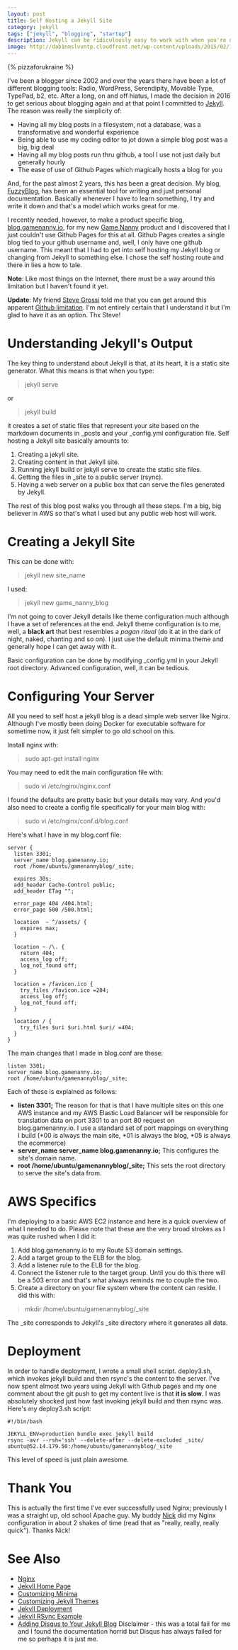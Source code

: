 ```yaml
---
layout: post
title: Self Hosting a Jekyll Site
category: jekyll
tags: ["jekyll", "blogging", "startup"]
description: Jekyll can be ridiculously easy to work with when you're using it with Github Pages but what about when Jekyll is running on your own server, how do you handle it?
image: http://dab1nmslvvntp.cloudfront.net/wp-content/uploads/2015/02/1424055625jekyll.png
---
```

{% pizzaforukraine  %}

I've been a blogger since 2002 and over the years there have been a lot of different blogging tools: Radio, WordPress, Serendipity, Movable Type, TypePad, b2, etc.  After a long, on and off hiatus, I made the decision in 2016 to get serious about blogging again and at that point I committed to [Jekyll](https://jekyllrb.com/).  The reason was really the simplicity of: 

* Having all my blog posts in a filesystem, not a database, was a transformative and wonderful experience
* Being able to use my coding editor to jot down a simple blog post was a big, big deal
* Having all my blog posts run thru github, a tool I use not just daily but generally hourly
* The ease of use of Github Pages which magically hosts a blog for you

And, for the past almost 2 years, this has been a great decision.  My blog, [FuzzyBlog](http://www.fuzzyblog.io/blog/), has been an essential tool for writing and just personal documentation.  Basically whenever I have to learn something, I try and write it down and that's a model which works great for me.

I recently needed, however, to make a product specific blog, [blog.gamenanny.io](https://blog.gamenanny.io), for my new [Game Nanny](https://www.gamenanny.io/) product and I discovered that I just couldn't use Github Pages for this at all.  Github Pages creates a single blog tied to your github username and, well, I only have one github username.  This meant that I had to get into self hosting my Jekyll blog or changing from Jekyll to something else.  I chose the self hosting route and there in lies a how to tale.

**Note**: Like most things on the Internet, there must be a way around this limitation but I haven't found it yet.

**Update**: My friend [Steve Grossi](https://www.twitter.com/stevegrossi) told me that you can get around this apparent [Github limitation](https://help.github.com/articles/user-organization-and-project-pages/). I'm not entirely certain that I understand it but I'm glad to have it as an option. Thx Steve!

# Understanding Jekyll's Output

The key thing to understand about Jekyll is that, at its heart, it is a static site generator.  What this means is that when you type:

> jekyll serve

or 

> jekyll build

it creates a set of static files that represent your site based on the markdown documents in _posts and your _config.yml configuration file.  Self hosting a Jekyll site basically amounts to:

1.  Creating a jekyll site.
2.  Creating content in that Jekyll site.
3.  Running jekyll build or jekyll serve to create the static site files.
4.  Getting the files in _site to a public server (rsync).
5.  Having a web server on a public box that can serve the files generated by Jekyll.

The rest of this blog post walks you through all these steps.  I'm a big, big believer in AWS so that's what I used but any public web host will work.

# Creating a Jekyll Site

This can be done with: 

> jekyll new site_name

I used:

> jekyll new game_nanny_blog

I'm not going to cover Jekyll details like theme configuration much although I have a set of references at the end.  Jekyll theme configuration is to me, well, a **black art** that best resembles a *pagan ritual* (do it at in the dark of night, naked, chanting and so on).  I just use the default minima theme and generally hope I can get away with it.

Basic configuration can be done by modifying _config.yml in your Jekyll root directory.  Advanced configuration, well, it can be tedious.

# Configuring Your Server

All you need to self host a jekyll blog is a dead simple web server like Nginx.  Although I've mostly been doing Docker for executable software for sometime now, it just felt simpler to go old school on this.

Install nginx with:

> sudo apt-get install nginx

You may need to edit the main configuration file with: 

> sudo vi /etc/nginx/nginx.conf

I found the defaults are pretty basic but your details may vary.  And you'd also need to create a config file specifically for your main blog with:

> sudo vi /etc/nginx/conf.d/blog.conf

Here's what I have in my blog.conf file:

    server {
      listen 3301;
      server_name blog.gamenanny.io;
      root /home/ubuntu/gamenannyblog/_site;

      expires 30s;
      add_header Cache-Control public;
      add_header ETag "";

      error_page 404 /404.html;
      error_page 500 /500.html;

      location  ~ ^/assets/ {
        expires max;
      }

      location ~ /\. {
        return 404;
        access_log off;
        log_not_found off;
      }

      location = /favicon.ico {
        try_files /favicon.ico =204;
        access_log off;
        log_not_found off;
      }

      location / {
        try_files $uri $uri.html $uri/ =404;
      }
    }

The main changes that I made in blog.conf are these:

    listen 3301;
    server_name blog.gamenanny.io;
    root /home/ubuntu/gamenannyblog/_site;

Each of these is explained as follows: 

* **listen 3301;** The reason for that is that I have multiple sites on this one AWS instance and my AWS Elastic Load Balancer will be responsible for translation data on port 3301 to an port 80 request on blog.gamenanny.io.  I use a standard set of port mappings on everything I build (*00 is always the main site, *01 is always the blog, *05 is always the ecommerce)
* **server_name server_name blog.gamenanny.io;** This configures the site's domain name.
* **root /home/ubuntu/gamenannyblog/_site;** This sets the root directory to serve the site's data from.

# AWS Specifics

I'm deploying to a basic AWS EC2 instance and here is a quick overview of what I needed to do.  Please note that these are the very broad strokes as I was quite rushed when I did it:

1.  Add blog.gamenanny.io to my Route 53 domain settings.
2.  Add a target group to the ELB for the blog.
3.  Add a listener rule to the ELB for the blog.
4.  Connect the listener rule to the target group.  Until you do this there will be a 503 error and that's what always reminds me to couple the two.
5. Create a directory on your file system where the content can reside.  I did this with:

> mkdir /home/ubuntu/gamenannyblog/_site

The _site corresponds to Jekyll's _site directory where it generates all data.

# Deployment

In order to handle deployment, I wrote a small shell script. deploy3.sh, which invokes jekyll build and then rsync's the content to the server.  I've now spent almost two years using Jekyll with Github pages and my one comment about the git push to get my content live is that **it is slow**.  I was absolutely shocked just how fast invoking jekyll build and then rsync was.  Here's my deploy3.sh script:

    #!/bin/bash

    JEKYLL_ENV=production bundle exec jekyll build
    rsync -avr --rsh='ssh' --delete-after --delete-excluded _site/ ubuntu@52.14.179.50:/home/ubuntu/gamenannyblog/_site
    
This level of speed is just plain awesome.
    
# Thank You

This is actually the first time I've ever successfully used Nginx; previously I was a straight up, old school Apache guy.  My buddy [Nick](http://www.nickjanetakis.com) did my Nginx configuration in about 2 shakes of time (read that as "really, really, really quick").  Thanks Nick!

# See Also

* [Nginx](https://www.nginx.com/resources/wiki/)
* [Jekyll Home Page](https://jekyllrb.com/)
* [Customizing Minima](https://github.com/jekyll/minima)
* [Customizing Jekyll Themes](https://jekyllrb.com/docs/themes/)
* [Jekyll Deployment](https://jekyllrb.com/docs/deployment-methods/)
* [Jekyll RSync Example](https://github.com/vitalyrepin/vrepinblog/blob/master/transfer.sh)
* [Adding Disqus to Your Jekyll Blog](http://sgeos.github.io/jekyll/disqus/2016/02/14/adding-disqus-to-a-jekyll-blog.html) Disclaimer - this was a total fail for me and I found the documentation horrid but Disqus has always failed for me so perhaps it is just me.
